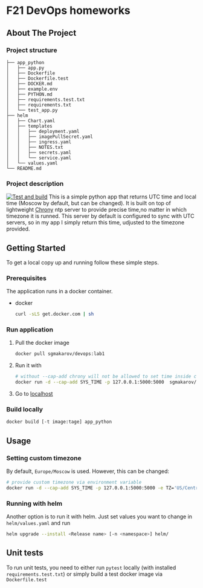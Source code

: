 
# F21 DevOps homeworks

## About The Project

### Project structure

```
├── app_python
│   ├── app.py
│   ├── Dockerfile
│   ├── Dockerfile.test
│   ├── DOCKER.md
│   ├── example.env
│   ├── PYTHON.md
│   ├── requirements.test.txt
│   ├── requirements.txt
│   └── test_app.py
├── helm
│   ├── Chart.yaml
│   ├── templates
│   │   ├── deployment.yaml
│   │   ├── imagePullSecret.yaml
│   │   ├── ingress.yaml
│   │   ├── NOTES.txt
│   │   ├── secrets.yaml
│   │   └── service.yaml
│   └── values.yaml
└── README.md
```

### Project description

[![Test and build](https://github.com/SgMakarov/devops/actions/workflows/CI.yml/badge.svg)](https://github.com/SgMakarov/devops/actions/workflows/CI.yml)
This is a simple python app that returns UTC time and local time
(Moscow by default, but can be changed).
It is built on top of lightweight [Chrony](https://git.tuxfamily.org/chrony/chrony.git/tree/)
ntp server to provide precise time,no matter in which timezone it is runned.
This server by default is configured to sync with UTC servers, so in my app
I simply return this time, udjusted to the timezone provided.

## Getting Started

To get a local copy up and running follow these simple steps.

### Prerequisites

The application runs in a docker container.

* docker

    ```sh
    curl -sLS get.docker.com | sh
    ```

### Run application

1. Pull the docker image

   ```sh
   docker pull sgmakarov/devops:lab1
   ```

1. Run it with

   ```sh
   # without --cap-add chrony will not be allowed to set time inside container
   docker run -d --cap-add SYS_TIME -p 127.0.0.1:5000:5000  sgmakarov/devops:lab1
   ```

1. Go to [localhost](http://localhost:5000/)

### Build locally

```sh
docker build [-t image:tage] app_python
```

## Usage

### Setting custom timezone

By default, `Europe/Moscow` is used. However, this can be changed:

```sh
# provide custom timezone via environment variable
docker run -d --cap-add SYS_TIME -p 127.0.0.1:5000:5000 -e TZ='US/Central' sgmakarov/devops:lab1
```

### Running with helm

Another option is to run it with helm. Just set values you want to change in `helm/values.yaml`
   and run

```sh
helm upgrade --install <Release name> [-n <namespace>] helm/
```

## Unit tests

To run unit tests, you need to either run `pytest` locally (with installed `requirements.test.txt`)
   or simply build a test docker image via `Dockerfile.test`
